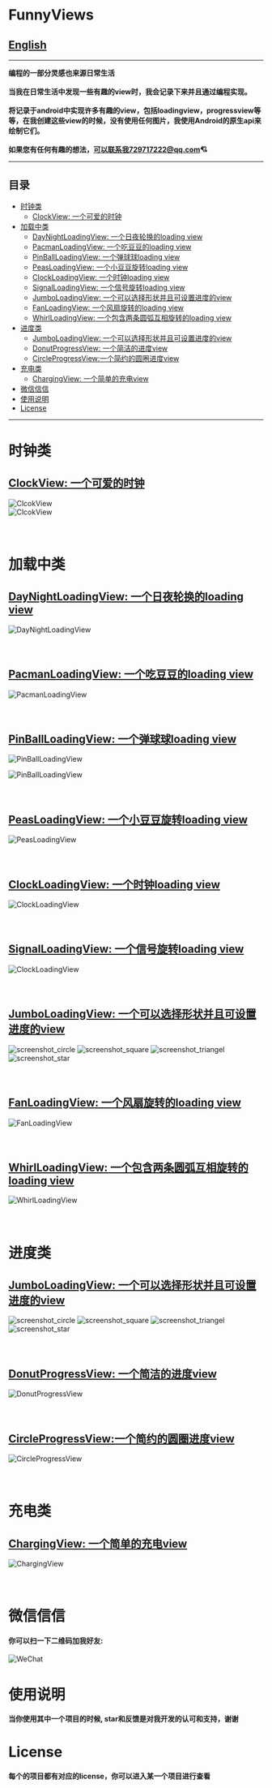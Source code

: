 # FunnyViews

## [English](https://github.com/samlss/FunnyViews/blob/master/README.md)<br>

---

**编程的一部分灵感也来源日常生活<br/><br/>
当我在日常生活中发现一些有趣的view时，我会记录下来并且通过编程实现。<br/><br/>
将记录于android中实现许多有趣的view，包括loadingview，progressview等等，在我创建这些view的时候，没有使用任何图片，我使用Android的原生api来绘制它们。<br/><br/>
如果您有任何有趣的想法，可以联系我729717222@qq.com:cupid:**

---

## 目录

* [时钟类](#%E6%97%B6%E9%92%9F%E7%B1%BB)
  * [ClockView: 一个可爱的时钟](#clockview-%E4%B8%80%E4%B8%AA%E5%8F%AF%E7%88%B1%E7%9A%84%E6%97%B6%E9%92%9F)
* [加载中类](#%E5%8A%A0%E8%BD%BD%E4%B8%AD%E7%B1%BB)
  * [DayNightLoadingView: 一个日夜轮换的loading view](#daynightloadingview-%E4%B8%80%E4%B8%AA%E6%97%A5%E5%A4%9C%E8%BD%AE%E6%8D%A2%E7%9A%84loading-view)
  * [PacmanLoadingView: 一个吃豆豆的loading view](#pacmanloadingview-%E4%B8%80%E4%B8%AA%E5%90%83%E8%B1%86%E8%B1%86%E7%9A%84loading-view)
  * [PinBallLoadingView: 一个弹球球loading view](#pinballloadingview-%E4%B8%80%E4%B8%AA%E5%BC%B9%E7%90%83%E7%90%83loading-view)
  * [PeasLoadingView: 一个小豆豆旋转loading view](#peasloadingview-%E4%B8%80%E4%B8%AA%E5%B0%8F%E8%B1%86%E8%B1%86%E6%97%8B%E8%BD%ACloading-view)
  * [ClockLoadingView: 一个时钟loading view](#clockloadingview-%E4%B8%80%E4%B8%AA%E6%97%B6%E9%92%9Floading-view)
  * [SignalLoadingView: 一个信号旋转loading view](#signalloadingview-%E4%B8%80%E4%B8%AA%E4%BF%A1%E5%8F%B7%E6%97%8B%E8%BD%ACloading-view)
  * [JumboLoadingView: 一个可以选择形状并且可设置进度的view](#jumboloadingview-%E4%B8%80%E4%B8%AA%E5%8F%AF%E4%BB%A5%E9%80%89%E6%8B%A9%E5%BD%A2%E7%8A%B6%E5%B9%B6%E4%B8%94%E5%8F%AF%E8%AE%BE%E7%BD%AE%E8%BF%9B%E5%BA%A6%E7%9A%84view)
  * [FanLoadingView: 一个风扇旋转的loading view](#fanloadingview-%E4%B8%80%E4%B8%AA%E9%A3%8E%E6%89%87%E6%97%8B%E8%BD%AC%E7%9A%84loading-view)
  * [WhirlLoadingView: 一个包含两条圆弧互相旋转的loading view](#whirlloadingview-%E4%B8%80%E4%B8%AA%E5%8C%85%E5%90%AB%E4%B8%A4%E6%9D%A1%E5%9C%86%E5%BC%A7%E4%BA%92%E7%9B%B8%E6%97%8B%E8%BD%AC%E7%9A%84loading-view)
* [进度类](#%E8%BF%9B%E5%BA%A6%E7%B1%BB)
  * [JumboLoadingView: 一个可以选择形状并且可设置进度的view](#jumboloadingview-%E4%B8%80%E4%B8%AA%E5%8F%AF%E4%BB%A5%E9%80%89%E6%8B%A9%E5%BD%A2%E7%8A%B6%E5%B9%B6%E4%B8%94%E5%8F%AF%E8%AE%BE%E7%BD%AE%E8%BF%9B%E5%BA%A6%E7%9A%84view-1)
  * [DonutProgressView: 一个简洁的进度view](#donutprogressview-%E4%B8%80%E4%B8%AA%E7%AE%80%E6%B4%81%E7%9A%84%E8%BF%9B%E5%BA%A6view)
  * [CircleProgressView:一个简约的圆圈进度view](#circleprogressview%E4%B8%80%E4%B8%AA%E7%AE%80%E7%BA%A6%E7%9A%84%E5%9C%86%E5%9C%88%E8%BF%9B%E5%BA%A6view)
* [充电类](#%E5%85%85%E7%94%B5%E7%B1%BB)
  * [ChargingView: 一个简单的充电view](#chargingview-%E4%B8%80%E4%B8%AA%E7%AE%80%E5%8D%95%E7%9A%84%E5%85%85%E7%94%B5view)
* [微信信信](#%E5%BE%AE%E4%BF%A1%E4%BF%A1%E4%BF%A1)
* [使用说明](#%E4%BD%BF%E7%94%A8%E8%AF%B4%E6%98%8E)
* [License](#license)


---

# 时钟类
## [ClockView: 一个可爱的时钟](https://github.com/samlss/ClockView)<br>
![ClcokView](https://github.com/samlss/ClockView/blob/master/screenshots/screenshot1.gif)
<br>
![ClcokView](https://github.com/samlss/ClockView/blob/master/screenshots/screenshot2.gif)
<br>
<br>
<br>



# 加载中类
## [DayNightLoadingView: 一个日夜轮换的loading view](https://github.com/samlss/DayNightLoadingView)<br>
![DayNightLoadingView](https://github.com/samlss/DayNightLoadingView/blob/master/screenshots/screenshot1.gif)
<br>
<br>
<br>

## [PacmanLoadingView: 一个吃豆豆的loading view](https://github.com/samlss/PacmanLoadingView)<br>
![PacmanLoadingView](https://github.com/samlss/PacmanLoadingView/blob/master/screenshots/screenshot4.gif)
<br>
<br>
<br>

## [PinBallLoadingView: 一个弹球球loading view](https://github.com/samlss/PinBallLoadingView)<br>
![PinBallLoadingView](https://github.com/samlss/PinBallLoadingView/blob/master/screenshots/screenshot1.gif)

![PinBallLoadingView](https://github.com/samlss/PinBallLoadingView/blob/master/screenshots/screenshot2.gif)
<br>
<br>
<br>

## [PeasLoadingView: 一个小豆豆旋转loading view](https://github.com/samlss/PeasLoadingView)<br>
![PeasLoadingView](https://github.com/samlss/PeasLoadingView/blob/master/screenshots/screenshot3.gif)
<br>
<br>
<br>

## [ClockLoadingView: 一个时钟loading view](https://github.com/samlss/ClockLoadingView)<br>
![ClockLoadingView](https://github.com/samlss/ClockLoadingView/blob/master/screenshots/screenshot1.gif)
<br>
<br>
<br>

## [SignalLoadingView: 一个信号旋转loading view](https://github.com/samlss/SignalLoadingView)<br>
![ClockLoadingView](https://github.com/samlss/SignalLoadingView/blob/master/screenshots/screenshot1.gif)
<br>
<br>
<br>

## [JumboLoadingView: 一个可以选择形状并且可设置进度的view](https://github.com/samlss/JumboLoadingView)<br>
![screenshot_circle](https://github.com/samlss/JumboLoadingView/blob/master/screenshots/screenshot_circle.gif)
![screenshot_square](https://github.com/samlss/JumboLoadingView/blob/master/screenshots/screenshot_square.gif)
![screenshot_triangel](https://github.com/samlss/JumboLoadingView/blob/master/screenshots/screenshot_triangel.gif)
![screenshot_star](https://github.com/samlss/JumboLoadingView/blob/master/screenshots/screenshot_star.gif)
<br>
<br>
<br>

## [FanLoadingView: 一个风扇旋转的loading view](https://github.com/samlss/FanLoadingView)<br>
![FanLoadingView](https://github.com/samlss/FanLoadingView/blob/master/screenshots/screenshot1.gif)
<br>
<br>
<br>

## [WhirlLoadingView: 一个包含两条圆弧互相旋转的loading view](https://github.com/samlss/WhirlLoadingView)<br>
![WhirlLoadingView](https://github.com/samlss/WhirlLoadingView/blob/master/screenshots/screenshot.gif)
<br>
<br>
<br>


# 进度类
## [JumboLoadingView: 一个可以选择形状并且可设置进度的view](https://github.com/samlss/JumboLoadingView)<br>
![screenshot_circle](https://github.com/samlss/JumboLoadingView/blob/master/screenshots/screenshot_circle.gif)
![screenshot_square](https://github.com/samlss/JumboLoadingView/blob/master/screenshots/screenshot_square.gif)
![screenshot_triangel](https://github.com/samlss/JumboLoadingView/blob/master/screenshots/screenshot_triangel.gif)
![screenshot_star](https://github.com/samlss/JumboLoadingView/blob/master/screenshots/screenshot_star.gif)
<br>
<br>
<br>

## [DonutProgressView: 一个简洁的进度view](https://github.com/samlss/DonutProgressView)<br>
![DonutProgressView](https://github.com/samlss/DonutProgressView/blob/master/screenshots/screenshot1.gif)
<br>
<br>
<br>

## [CircleProgressView:一个简约的圆圈进度view](https://github.com/samlss/CircleProgressView)<br>
![CircleProgressView](https://github.com/samlss/CircleProgressView/blob/master/screenshots/screenshot1.gif)
<br>
<br>
<br>

# 充电类
## [ChargingView: 一个简单的充电view](https://github.com/samlss/ChargingView)<br>
![ChargingView](https://github.com/samlss/ChargingView/blob/master/screenshot/screenshot1.gif)
<br>
<br>
<br>

# 微信信信
#### 你可以扫一下二维码加我好友:
![WeChat](https://github.com/samlss/FunnyLoadingViews/blob/master/wechat.jpg)

# 使用说明
#### 当你使用其中一个项目的时候, star和反馈是对我开发的认可和支持，谢谢

# License
#### 每个的项目都有对应的license，你可以进入某一个项目进行查看

